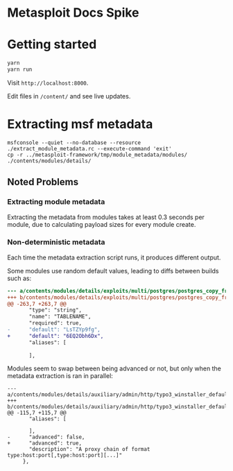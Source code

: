 # Metasploit Docs Spike 

# Getting started

```bash
yarn
yarn run
```

Visit `http://localhost:8000`.

Edit files in `/content/` and see live updates.

# Extracting msf metadata

```
msfconsole --quiet --no-database --resource ./extract_module_metadata.rc --execute-command 'exit'
cp -r ../metasploit-framework/tmp/module_metadata/modules/ ./contents/modules/details/
```    

## Noted Problems

### Extracting module metadata

Extracting the metadata from modules takes at least 0.3 seconds per module, due to calculating payload sizes for
every module create.

### Non-deterministic metadata
 
Each time the metadata extraction script runs, it produces different output.

Some modules use random default values, leading to diffs between builds such as:

```patch
--- a/contents/modules/details/exploits/multi/postgres/postgres_copy_from_program_cmd_exec.json
+++ b/contents/modules/details/exploits/multi/postgres/postgres_copy_from_program_cmd_exec.json
@@ -263,7 +263,7 @@
       "type": "string",
       "name": "TABLENAME",
       "required": true,
-      "default": "LsTZYp9fg",
+      "default": "6EQ2Obh6Dx",
       "aliases": [
 
       ],
``` 

Modules seem to swap between being advanced or not, but only when the metadata extraction is ran in parallel:

```
--- a/contents/modules/details/auxiliary/admin/http/typo3_winstaller_default_enc_keys.json
+++ b/contents/modules/details/auxiliary/admin/http/typo3_winstaller_default_enc_keys.json
@@ -115,7 +115,7 @@
       "aliases": [
 
       ],
-      "advanced": false,
+      "advanced": true,
       "description": "A proxy chain of format type:host:port[,type:host:port][...]"
     },
```
